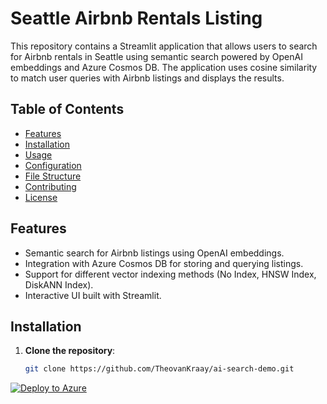 # Seattle Airbnb Rentals Listing

This repository contains a Streamlit application that allows users to search for Airbnb rentals in Seattle using semantic search powered by OpenAI embeddings and Azure Cosmos DB. The application uses cosine similarity to match user queries with Airbnb listings and displays the results.

## Table of Contents

- [Features](#features)
- [Installation](#installation)
- [Usage](#usage)
- [Configuration](#configuration)
- [File Structure](#file-structure)
- [Contributing](#contributing)
- [License](#license)

## Features

- Semantic search for Airbnb listings using OpenAI embeddings.
- Integration with Azure Cosmos DB for storing and querying listings.
- Support for different vector indexing methods (No Index, HNSW Index, DiskANN Index).
- Interactive UI built with Streamlit.

## Installation

1. **Clone the repository**:
   ```sh
   git clone https://github.com/TheovanKraay/ai-search-demo.git
   ```
   
[![Deploy to Azure](https://aka.ms/deploytoazurebutton)](https://portal.azure.com/#create/Microsoft.Template/uri/https://raw.githubusercontent.com/TheovanKraay/ignite-2024-diskann-demo/refs/heads/main/azuredeploy.json)
   